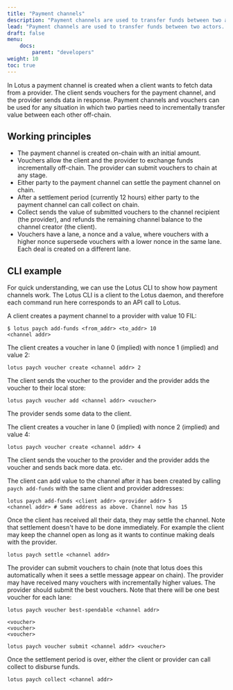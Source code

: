 ```yaml
---
title: "Payment channels"
description: "Payment channels are used to transfer funds between two actors. This guide explains how payment channels work in Lotus and provides some examples about how to operate with them."
lead: "Payment channels are used to transfer funds between two actors. This guide explains how payment channels work in Lotus and provides some examples about how to operate with them."
draft: false
menu:
    docs:
        parent: "developers"
weight: 10
toc: true
---
```


In Lotus a payment channel is created when a client wants to fetch data from a provider. The client sends vouchers for the payment channel, and the provider sends data in response. Payment channels and vouchers can be used for any situation in which two parties need to incrementally transfer value between each other off-chain.

## Working principles

- The payment channel is created on-chain with an initial amount.
- Vouchers allow the client and the provider to exchange funds incrementally off-chain. The provider can submit vouchers to chain at any stage.
- Either party to the payment channel can settle the payment channel on chain.
- After a settlement period (currently 12 hours) either party to the payment channel can call collect on chain.
- Collect sends the value of submitted vouchers to the channel recipient (the provider), and refunds the remaining channel balance to the channel creator (the client).
- Vouchers have a lane, a nonce and a value, where vouchers with a higher nonce supersede vouchers with a lower nonce in the same lane. Each deal is created on a different lane.

## CLI example

For quick understanding, we can use the Lotus CLI to show how payment channels work. The Lotus CLI is a client to the Lotus daemon, and therefore each command run here corresponds to an API call to Lotus.

A client creates a payment channel to a provider with value 10 FIL:

```shell
$ lotus paych add-funds <from_addr> <to_addr> 10
<channel addr>
```

The client creates a voucher in lane 0 (implied) with nonce 1 (implied) and value 2:

```shell
lotus paych voucher create <channel addr> 2
```

The client sends the voucher to the provider and the provider adds the voucher to their local store:

```shell
lotus paych voucher add <channel addr> <voucher>
```

The provider sends some data to the client.

The client creates a voucher in lane 0 (implied) with nonce 2 (implied) and value 4:

```shell
lotus paych voucher create <channel addr> 4
```

The client sends the voucher to the provider and the provider adds the voucher and sends back more data.
etc.

The client can add value to the channel after it has been created by calling `paych add-funds` with the same client and provider addresses:

```shell
lotus paych add-funds <client addr> <provider addr> 5
<channel addr> # Same address as above. Channel now has 15
```

Once the client has received all their data, they may settle the channel. Note that settlement doesn't have to be done immediately. For example the client may keep the channel open as long as it wants to continue making deals with the provider.

```shell
lotus paych settle <channel addr>
```

The provider can submit vouchers to chain (note that lotus does this automatically when it sees a settle message appear on chain). The provider may have received many vouchers with incrementally higher values. The provider should submit the best vouchers. Note that there will be one best voucher for each lane:

```shell
lotus paych voucher best-spendable <channel addr>

<voucher>
<voucher>
<voucher>

lotus paych voucher submit <channel addr> <voucher>
```

Once the settlement period is over, either the client or provider can call collect to disburse funds.

```shell
lotus paych collect <channel addr>
```

